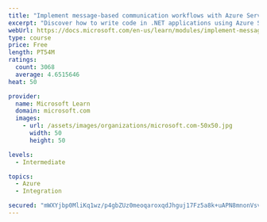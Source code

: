 ```yaml
---
title: "Implement message-based communication workflows with Azure Service Bus"
excerpt: "Discover how to write code in .NET applications using Azure Service Bus for communications that can handle high demand, low bandwidth, and hardware failures."
webUrl: https://docs.microsoft.com/en-us/learn/modules/implement-message-workflows-with-service-bus/
type: course
price: Free
length: PT54M
ratings:
  count: 3068
  average: 4.6515646
heat: 50

provider:
  name: Microsoft Learn
  domain: microsoft.com
  images:
    - url: /assets/images/organizations/microsoft.com-50x50.jpg
      width: 50
      height: 50

levels:
  - Intermediate

topics:
  - Azure
  - Integration

secured: "mWXYjbp0MliKq1wz/p4gbZUz0meoqaroxqdJhguj17Fz5a8k+uAPN8mnonVsvjuqfOlzInD7hfFZb+ZJbWQS1VRQFwTOiXgEucR8nTsCQOY4WnZW5XnQ9yaxmZras/b5AMkeQtvwSWy1uLw5u1EKsTeAbWtiMCgrpGIN8Oi5/rzS1gtkBvuQFIRVY42QzrDmjU4pd6cuUgolTqZr8Dm51lQj1zyTf0K74Oc2SuozGh7lkhZFqY2ZPz4paTh/V0nJMMZSvPZ8RvYY+AYYkHwAKlENPwgNAvqDdR9T2LjHGu0uD02ErzGaLQfP+VPTYSnwggDwwcUHCiwrbOTyoyLpG4B3CWsdM9nCSeTlgJA6DKh70Z6hHK90KBLHPIWTmMs5tIM8zr5zN99NG694j07RTSEa4wrEjsyowvtSJrNE1eY=;kS85zs/EvZJcWoXx3W0Wug=="
---
```


